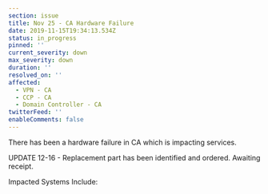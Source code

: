 ```yaml
---
section: issue
title: Nov 25 - CA Hardware Failure
date: 2019-11-15T19:34:13.534Z
status: in_progress
pinned: ''
current_severity: down
max_severity: down
duration: ''
resolved_on: ''
affected:
  - VPN - CA
  - CCP - CA
  - Domain Controller - CA
twitterFeed: ''
enableComments: false
---
```

There has been a hardware failure in CA which is impacting services.

UPDATE 12-16 - Replacement part has been identified and ordered.  Awaiting receipt.

Impacted Systems Include:
